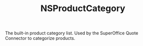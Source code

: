 ﻿---
uid: crmscript_ref_NSProductCategory
title: NSProductCategory
intellisense: Void.NSProductCategory
keywords: NSProductCategory
so.topic: reference
---

The built-in product category list. Used by the SuperOffice Quote Connector to categorize products.
